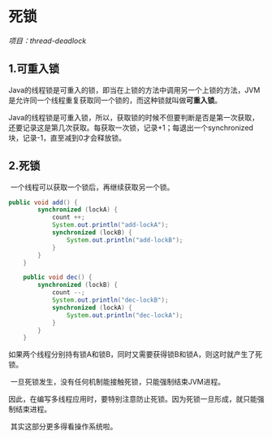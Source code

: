 # 死锁

*项目：thread-deadlock*

## 1.可重入锁

​	Java的线程锁是可重入的锁，即当在上锁的方法中调用另一个上锁的方法，JVM是允许同一个线程重复获取同一个锁的，而这种锁就叫做**可重入锁**。

​	Java的线程锁是可重入锁，所以，获取锁的时候不但要判断是否是第一次获取，还要记录这是第几次获取。每获取一次锁，记录+1；每退出一个synchronized块，记录-1，直至减到0才会释放锁。





## 2.死锁

​	一个线程可以获取一个锁后，再继续获取另一个锁。

```java
public void add() {
        synchronized (lockA) {
            count ++;
            System.out.println("add-lockA");
            synchronized (lockB) {
                System.out.println("add-lockB");
            }
        }
    }

    public void dec() {
        synchronized (lockB) {
            count --;
            System.out.println("dec-lockB");
            synchronized (lockA) {
                System.out.println("dec-lockA");
            }
        }
    }
```

​	如果两个线程分别持有锁A和锁B，同时又需要获得锁B和锁A，则这时就产生了死锁。

​	一旦死锁发生，没有任何机制能接触死锁，只能强制结束JVM进程。

​	因此，在编写多线程应用时，要特别注意防止死锁。因为死锁一旦形成，就只能强制结束进程。



​	其实这部分更多得看操作系统啦。























